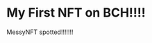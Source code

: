 # My First NFT on BCH!!!!
MessyNFT spotted!!!!!!!
                                                                                            